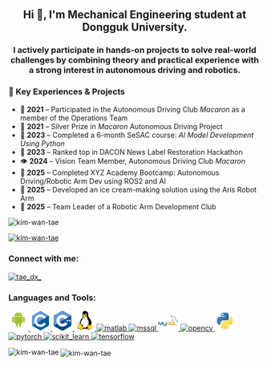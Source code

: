 
<h2 align="center">Hi 👋, I'm Mechanical Engineering student at Dongguk University.</h2>
<h3 align="center">I actively participate in hands-on projects to solve real-world challenges by combining theory and practical experience with a strong interest in autonomous driving and robotics.</h3>

### 📌 Key Experiences & Projects

- 🚗 **2021** – Participated in the Autonomous Driving Club *Macaron* as a member of the Operations Team  
- 🥈 **2021** – Silver Prize in *Macaron* Autonomous Driving Project  
- 🧠 **2023** – Completed a 6-month SeSAC course: *AI Model Development Using Python*  
- 📰 **2023** – Ranked top in DACON News Label Restoration Hackathon  
- 👁️ **2024** – Vision Team Member, Autonomous Driving Club *Macaron*  
- 🤖 **2025** – Completed XYZ Academy Bootcamp: Autonomous Driving/Robotic Arm Dev using ROS2 and AI  
- 🍦 **2025** – Developed an ice cream-making solution using the Aris Robot Arm  
- 🦾 **2025** – Team Leader of a Robotic Arm Development Club


<p align="left"> <img src="https://komarev.com/ghpvc/?username=kim-wan-tae&label=Profile%20views&color=0e75b6&style=flat" alt="kim-wan-tae" /> </p>

<p align="left"> <a href="https://github.com/ryo-ma/github-profile-trophy"><img src="https://github-profile-trophy.vercel.app/?username=kim-wan-tae" alt="kim-wan-tae" /></a> </p>

<h3 align="left">Connect with me:</h3>
<p align="left">
<a href="https://instagram.com/taedx_" target="blank"><img align="center" src="https://raw.githubusercontent.com/rahuldkjain/github-profile-readme-generator/master/src/images/icons/Social/instagram.svg" alt="tae_dx_" height="30" width="40" /></a>
</p>

<h3 align="left">Languages and Tools:</h3>
<p align="left"> <a href="https://developer.android.com" target="_blank" rel="noreferrer"> <img src="https://raw.githubusercontent.com/devicons/devicon/master/icons/android/android-original-wordmark.svg" alt="android" width="40" height="40"/> </a> <a href="https://www.cprogramming.com/" target="_blank" rel="noreferrer"> <img src="https://raw.githubusercontent.com/devicons/devicon/master/icons/c/c-original.svg" alt="c" width="40" height="40"/> </a> <a href="https://www.w3schools.com/cpp/" target="_blank" rel="noreferrer"> <img src="https://raw.githubusercontent.com/devicons/devicon/master/icons/cplusplus/cplusplus-original.svg" alt="cplusplus" width="40" height="40"/> </a> <a href="https://www.linux.org/" target="_blank" rel="noreferrer"> <img src="https://raw.githubusercontent.com/devicons/devicon/master/icons/linux/linux-original.svg" alt="linux" width="40" height="40"/> </a> <a href="https://www.mathworks.com/" target="_blank" rel="noreferrer"> <img src="https://upload.wikimedia.org/wikipedia/commons/2/21/Matlab_Logo.png" alt="matlab" width="40" height="40"/> </a> <a href="https://www.microsoft.com/en-us/sql-server" target="_blank" rel="noreferrer"> <img src="https://www.svgrepo.com/show/303229/microsoft-sql-server-logo.svg" alt="mssql" width="40" height="40"/> </a> <a href="https://www.mysql.com/" target="_blank" rel="noreferrer"> <img src="https://raw.githubusercontent.com/devicons/devicon/master/icons/mysql/mysql-original-wordmark.svg" alt="mysql" width="40" height="40"/> </a> <a href="https://opencv.org/" target="_blank" rel="noreferrer"> <img src="https://www.vectorlogo.zone/logos/opencv/opencv-icon.svg" alt="opencv" width="40" height="40"/> </a> <a href="https://www.python.org" target="_blank" rel="noreferrer"> <img src="https://raw.githubusercontent.com/devicons/devicon/master/icons/python/python-original.svg" alt="python" width="40" height="40"/> </a> <a href="https://pytorch.org/" target="_blank" rel="noreferrer"> <img src="https://www.vectorlogo.zone/logos/pytorch/pytorch-icon.svg" alt="pytorch" width="40" height="40"/> </a> <a href="https://scikit-learn.org/" target="_blank" rel="noreferrer"> <img src="https://upload.wikimedia.org/wikipedia/commons/0/05/Scikit_learn_logo_small.svg" alt="scikit_learn" width="40" height="40"/> </a> <a href="https://www.tensorflow.org" target="_blank" rel="noreferrer"> <img src="https://www.vectorlogo.zone/logos/tensorflow/tensorflow-icon.svg" alt="tensorflow" width="40" height="40"/> </a> </p>

<p><img align="left" src="https://github-readme-stats.vercel.app/api/top-langs?username=kim-wan-tae&show_icons=true&locale=en&layout=compact" alt="kim-wan-tae" /></p>

<p>&nbsp;<img align="center" src="https://github-readme-stats.vercel.app/api?username=kim-wan-tae&show_icons=true&locale=en" alt="kim-wan-tae" /></p>
